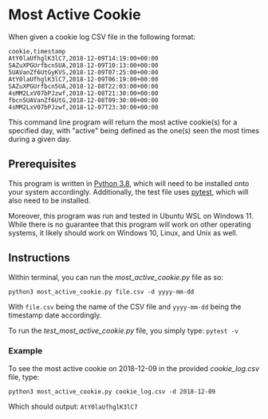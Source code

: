# Most Active Cookie
When given a cookie log CSV file in the following format:
```
cookie,timestamp
AtY0laUfhglK3lC7,2018-12-09T14:19:00+00:00
SAZuXPGUrfbcn5UA,2018-12-09T10:13:00+00:00
5UAVanZf6UtGyKVS,2018-12-09T07:25:00+00:00
AtY0laUfhglK3lC7,2018-12-09T06:19:00+00:00
SAZuXPGUrfbcn5UA,2018-12-08T22:03:00+00:00
4sMM2LxV07bPJzwf,2018-12-08T21:30:00+00:00
fbcn5UAVanZf6UtG,2018-12-08T09:30:00+00:00
4sMM2LxV07bPJzwf,2018-12-07T23:30:00+00:00
```
This command line program will return the most active cookie(s) for a specified day, with "active" being defined as the one(s) seen the most times during a given day.

## Prerequisites
This program is written in [Python 3.8](https://www.python.org/downloads/), which will need to be installed onto your system accordingly. Additionally, the test file uses [pytest](https://docs.pytest.org/en/6.2.x/getting-started.html), which will also need to be installed.

Moreover, this program was run and tested in Ubuntu WSL on Windows 11. While there is no guarantee that this program will work on other operating systems, it likely should work on Windows 10, Linux, and Unix as well.

## Instructions
Within terminal, you can run the *most_active_cookie.py* file as so:

`python3 most_active_cookie.py file.csv -d yyyy-mm-dd`

With `file.csv` being the name of the CSV file and `yyyy-mm-dd` being the timestamp date accordingly.

To run the *test_most_active_cookie.py* file, you simply type: `pytest -v`

### Example
To see the most active cookie on 2018-12-09 in the provided *cookie_log.csv* file, type:

`python3 most_active_cookie.py cookie_log.csv -d 2018-12-09`

Which should output: `AtY0laUfhglK3lC7`
